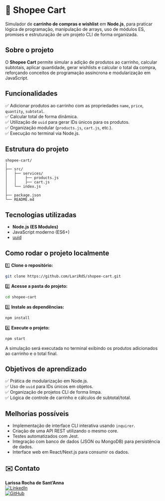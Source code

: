 # 🛒 Shopee Cart

Simulador de **carrinho de compras e wishlist** em **Node.js**, para praticar lógica de programação, manipulação de arrays, uso de módulos ES, promises e estruturação de um projeto CLI de forma organizada.



##  Sobre o projeto

O **Shopee Cart** permite simular a adição de produtos ao carrinho, calcular subtotais, aplicar quantidade, gerar wishlists e calcular o total da compra, reforçando conceitos de programação assíncrona e modularização em JavaScript.



##  Funcionalidades

✅ Adicionar produtos ao carrinho com as propriedades `name`, `price`, `quantity`, `subtotal`.  
✅ Calcular total de forma dinâmica.  
✅ Utilização de `uuid` para gerar IDs únicos para os produtos.  
✅ Organização modular (`products.js`, `cart.js`, etc.).  
✅ Execução no terminal via Node.js.


##  Estrutura do projeto

```
shopee-cart/
│
├── src/
│   ├── services/
│   │    ├── products.js
│   │    ├── cart.js
│   └── index.js
│
├── package.json
└── README.md
```


##  Tecnologias utilizadas

- **Node.js (ES Modules)**
- JavaScript moderno (ES6+)
- [uuid](https://nodejs.org/api/crypto.html#cryptorandomuuidoptions)


##  Como rodar o projeto localmente

1️⃣ **Clone o repositório:**

```bash
git clone https://github.com/LariRdS/shopee-cart.git
```

2️⃣ **Acesse a pasta do projeto:**

```bash
cd shopee-cart
```

3️⃣ **Instale as dependências:**

```bash
npm install
```

4️⃣ **Execute o projeto:**

```bash
npm start
```

A simulação será executada no terminal exibindo os produtos adicionados ao carrinho e o total final.


##  Objetivos de aprendizado

✅ Prática de modularização em Node.js.  
✅ Uso de `uuid` para IDs únicos em objetos.  
✅ Organização de projetos CLI de forma limpa.  
✅ Lógica de controle de carrinho e cálculos de subtotal/total.


##  Melhorias possíveis

- Implementação de interface CLI interativa usando `inquirer`.
- Criação de uma API REST utilizando o mesmo core.
- Testes automatizados com Jest.
- Integração com banco de dados (JSON ou MongoDB) para persistência de dados.
- Interface web em React/Next.js para consumir os dados.


## ✉️ Contato

**Larissa Rocha de Sant’Anna**  
[![LinkedIn](https://img.shields.io/badge/LinkedIn-LarissaSantAnna-blue)](https://www.linkedin.com/in/larirsantanna/)  
[![GitHub](https://img.shields.io/badge/GitHub-LariRdS-black)](https://github.com/LariRdS)
